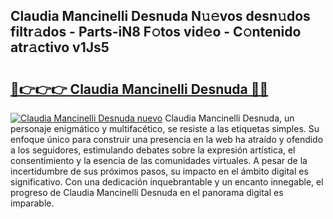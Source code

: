 ## Claudia Mancinelli Desnuda N𝚞𝚎vos desn𝚞dos filtr𝚊dos - Parts-iN8 F𝚘tos vid𝚎o - C𝚘ntenido atr𝚊ctivo v1Js5

# <h2><a href="http://mb4db0.tromn.icu/?c=Claudia+Mancinelli+Desnuda">🔗👉👉👉 Claudia Mancinelli Desnuda 🔗🔗</a></h2>

[![Claudia Mancinelli Desnuda nuevo](https://i.imgur.com/pEAQMta.gif)](http://mb4db0.tromn.icu/?c=Claudia+Mancinelli+Desnuda)
Claudia Mancinelli Desnuda, un personaje enigmático y multifacético, se resiste a las etiquetas simples. Su enfoque único para construir una presencia en la web ha atraído y ofendido a los seguidores, estimulando debates sobre la expresión artística, el consentimiento y la esencia de las comunidades virtuales. A pesar de la incertidumbre de sus próximos pasos, su impacto en el ámbito digital es significativo. Con una dedicación inquebrantable y un encanto innegable, el progreso de Claudia Mancinelli Desnuda en el panorama digital es imparable.
